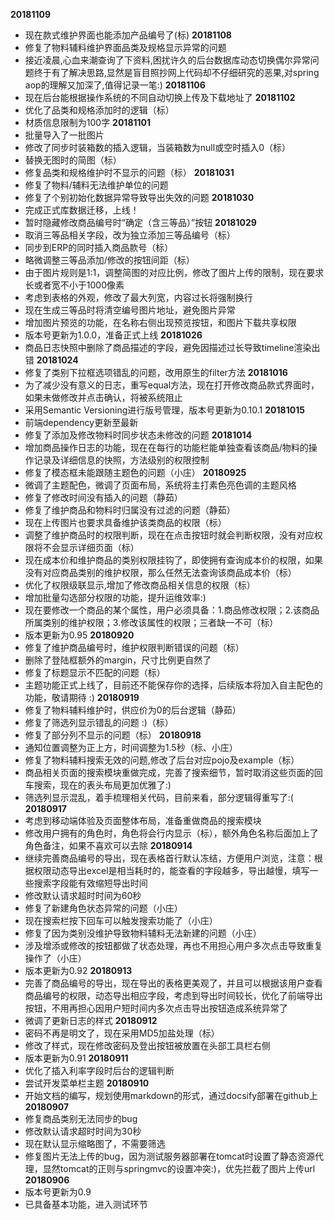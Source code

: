 **20181109**
* 现在款式维护界面也能添加产品编号了(标)
**20181108**
* 修复了物料辅料维护界面品类及规格显示异常的问题
* 接近凌晨,心血来潮查询了下资料,困扰许久的后台数据库动态切换偶尔异常问题终于有了解决思路,显然是盲目照抄网上代码却不仔细研究的恶果,对spring aop的理解又加深了,值得记录一笔:)
**20181106**
* 现在后台能根据操作系统的不同自动切换上传及下载地址了
**20181102**
* 优化了品类和规格添加时的逻辑（标）
* 材质信息限制为100字
**20181101**
* 批量导入了一批图片
* 修改了同步时装箱数的插入逻辑，当装箱数为null或空时插入0（标）
* 替换无图时的简图（标）
* 修复品类和规格维护时不显示的问题（标）
**20181031**
* 修复了物料/辅料无法维护单位的问题
* 修复了个别初始化数据异常导致导出失效的问题
**20181030**
* 完成正式库数据迁移，上线！
* 暂时隐藏修改商品编号时“确定（含三等品）”按钮
**20181029**
* 取消三等品相关字段，改为独立添加三等品编号（标）
* 同步到ERP的同时插入商品款号（标）
* 略微调整三等品添加/修改的按钮间距（标）
* 由于图片规则是1:1，调整简图的对应比例，修改了图片上传的限制，现在要求长或者宽不小于1000像素
* 考虑到表格的外观，修改了最大列宽，内容过长将强制换行
* 现在生成三等品时将清空编号图片地址，避免图片异常
* 增加图片预览的功能，在名称右侧出现预览按钮，和图片下载共享权限
* 版本号更新为1.0.0，准备正式上线
**20181026**
* 商品日志快照中删除了商品描述的字段，避免因描述过长导致timeline渲染出错
**20181024**
* 修复了类别下拉框选项错乱的问题，改用原生的filter方法
**20181016**
* 为了减少没有意义的日志，重写equal方法，现在打开修改商品款式界面时，如果未做修改并点击确认，将被系统阻止
* 采用Semantic Versioning进行版号管理，版本号更新为0.10.1
**20181015**
* 前端dependency更新至最新
* 修复了添加及修改物料时同步状态未修改的问题
**20181014**
* 增加商品操作日志的功能，现在在每行的功能栏能单独查看该商品/物料的操作记录及详细信息的快照，方法级别的权限控制
* 修复了模态框未能跟随主题色的问题（小庄）
**20180925**
* 微调了主题配色，微调了页面布局，系统将主打素色亮色调的主题风格
* 修复了修改时间没有插入的问题（静茹）
* 修复了维护商品和物料时归属没有过滤的问题（静茹）
* 现在上传图片也要求具备维护该类商品的权限（标）
* 调整了维护商品时的权限判断，现在在点击按钮时就会判断权限，没有对应权限将不会显示详细页面（标）
* 现在成本价和维护商品的类别权限挂钩了，即使拥有查询成本价的权限，如果没有对应商品类别的维护权限，那么任然无法查询该商品成本价（标）
* 优化了权限级联显示,增加了修改商品相关信息的权限（标）
* 增加批量勾选部分权限的功能，提升运维效率:)
* 现在要修改一个商品的某个属性，用户必须具备：1.商品修改权限；2.该商品所属类别的维护权限；3.修改该属性的权限；三者缺一不可（标）
* 版本更新为0.95
**20180920**
* 修复了维护商品编号时，维护权限判断错误的问题（标）
* 删除了登陆框额外的margin，尺寸比例更自然了
* 修复了标题显示不匹配的问题（标）
* 主题功能正式上线了，目前还不能保存你的选择，后续版本将加入自主配色的功能，敬请期待 :)
**20180919**
* 修复了物料辅料维护时，供应价为0的后台逻辑（静茹）
* 修复了筛选列显示错乱的问题 :)（标）
* 修复了部分列不显示的问题（标）
**20180918**
* 通知位置调整为正上方，时间调整为1.5秒（标、小庄）
* 修复了物料辅料搜索无效的问题,修改了后台对应pojo及example（标）
* 商品相关页面的搜索模块重做完成，完善了搜索细节，暂时取消这些页面的回车搜索，现在的表头布局更加优雅了:)
* 筛选列显示混乱，着手梳理相关代码，目前来看，部分逻辑得重写了:(
**20180917**
* 考虑到移动端体验及页面整体布局，准备重做商品的搜索模块
* 修改用户拥有的角色时，角色将会行内显示（标），额外角色名称后面加上了角色备注，如果不喜欢可以去除
**20180914**
* 继续完善商品编号的导出，现在表格首行默认冻结，方便用户浏览，注意：根据权限动态导出excel是相当耗时的，能查看的字段越多，导出越慢，填写一些搜索字段能有效缩短导出时间
* 修改默认请求超时时间为60秒
* 修复了新建角色状态异常的问题（小庄）
* 现在搜索栏按下回车可以触发搜索功能了（小庄）
* 修复了因为类别没维护导致物料辅料无法新建的问题（小庄）
* 涉及增添或修改的按钮都做了状态处理，再也不用担心用户多次点击导致重复操作了（小庄）
* 版本更新为0.92
**20180913**
* 完善了商品编号的导出，现在导出的表格更美观了，并且可以根据该用户查看商品编号的权限，动态导出相应字段，考虑到导出时间较长，优化了前端导出按钮，不用再担心因用户短时间内多次点击导出按钮造成系统异常了
* 微调了更新日志的样式
**20180912**
* 密码不再是明文了，现在采用MD5加盐处理（标）
* 修改了样式，现在修改密码及登出按钮被放置在头部工具栏右侧
* 版本更新为0.91
**20180911**
* 优化了插入利率字段时后台的逻辑判断
* 尝试开发菜单栏主题
**20180910**
* 开始文档的编写，规划使用markdown的形式，通过docsify部署在github上
**20180907**
* 修复商品类别无法同步的bug
* 修改默认请求超时时间为30秒
* 现在默认显示缩略图了，不需要筛选
* 修复图片无法上传的bug，因为测试服务器部署在tomcat时设置了静态资源代理，显然tomcat的正则与springmvc的设置冲突:)，优先拦截了图片上传url
**20180906**
* 版本号更新为0.9
* 已具备基本功能，进入测试环节

